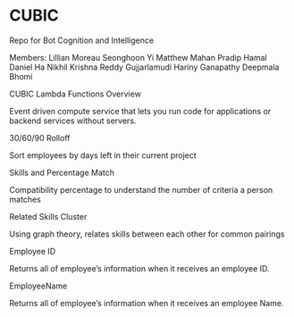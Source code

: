 # CUBIC
Repo for Bot Cognition and Intelligence

Members:
Lillian Moreau 
Seonghoon Yi
Matthew Mahan
Pradip Hamal
Daniel Ha
Nikhil Krishna Reddy Gujjarlamudi
Hariny Ganapathy 
Deepmala Bhomi

CUBIC Lambda Functions Overview 

Event driven compute service that lets you run code for applications or backend services without servers. 

30/60/90 Rolloff  

Sort employees by days left in their current project 

Skills and Percentage Match 

Compatibility percentage to understand the number of criteria a person matches 

Related Skills Cluster

Using graph theory, relates skills between each other for common pairings 

Employee ID 

Returns all of employee’s information when it receives an employee ID. 

EmployeeName  

Returns all of employee’s information when it receives an employee Name. 
